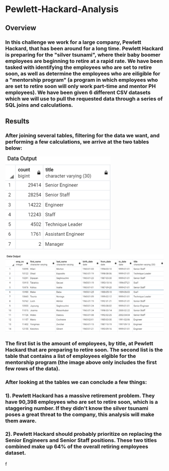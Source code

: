 # Pewlett-Hackard-Analysis

## Overview

### In this challenge we work for a large company, Pewlett Hackard, that has been around for a long time. Pewlett Hackard is preparing for the "silver tsunami", where their baby boomer employees are beginning to retire at a rapid rate. We have been tasked with identifying the employees who are set to retire soon, as well as determine the employees who are eiligible for a "mentorship program" (a program in which employees who are set to retire soon will only work part-time and mentor PH employees). We have been given 6 different CSV datasets which we will use to pull the requested data through a series of SQL joins and calculations.

## Results

### After joining several tables, filtering for the data we want, and performing a few calculations, we arrive at the two tables below:
![](https://github.com/christianhargett/Pewlett-Hackard-Analysis/blob/master/Retiring_titles.png)

![](https://github.com/christianhargett/Pewlett-Hackard-Analysis/blob/master/Mentorship_Eligibility.png)

### The first list is the amount of employees, by title, at Pewlett Hackard that are preparing to retire soon. The second list is the table that contains a list of employees elgible for the mentorship program (the image above only includes the first few rows of the data).

### After looking at the tables we can conclude a few things:

### 1). Pewlett Hackard has a massive retirement problem. They have 90,398 employees who are set to retire soon, which is a staggering number. If they didn't know the silver tsunami poses a great threat to the company, this analysis will make them aware.

### 2). Pewlett Hackard should probably prioritize on replacing the Senior Engineers and Senior Staff positions. These two titles combined make up 64% of the overall retiring employees dataset. 

f
